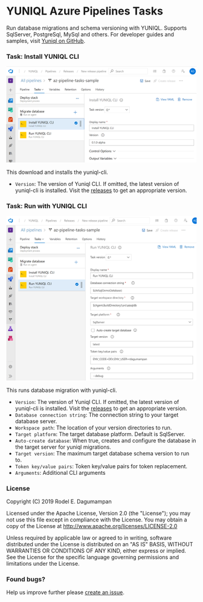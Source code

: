 # YUNIQL Azure Pipelines Tasks

Run database migrations and schema versioning with YUNIQL. Supports SqlServer, PostgreSql, MySql and others. For developer guides and samples, visit [Yuniql on GitHub](https://github.com/rdagumampan/yuniql/wiki).

### Task: Install YUNIQL CLI

![](images/screenshot-01.png)

This download and installs the yuniql-cli.
* `Version`: The version of Yuniql CLI. If omitted, the latest version of yuniql-cli is installed. Visit the [releases](https://github.com/rdagumampan/yuniql/releases) to get an appropriate version. 

### Task: Run with YUNIQL CLI

![](images/screenshot-02.png)

This runs database migration with yuniql-cli.
* `Version`: The version of Yuniql CLI. If omitted, the latest version of yuniql-cli is installed. Visit the [releases](https://github.com/rdagumampan/yuniql/releases) to get an appropriate version. 
* `Database connection string`: The connection string to your target database server.
* `Workspace path`: The location of your version directories to run.
* `Target platform`: The target database platform. Default is SqlServer.
* `Auto-create database`: When true, creates and configure the database in the target server for yuniql migrations.
* `Target version`: The maximum target database schema version to run to.
* `Token key/value pairs`: Token key/value pairs for token replacement.
* `Arguments`: Additional CLI arguments

### License
Copyright (C) 2019 Rodel E. Dagumampan

Licensed under the Apache License, Version 2.0 (the "License"); you may not use this file except in compliance with the License. You may obtain a copy of the License at http://www.apache.org/licenses/LICENSE-2.0

Unless required by applicable law or agreed to in writing, software distributed under the License is distributed on an "AS IS" BASIS, WITHOUT WARRANTIES OR CONDITIONS OF ANY KIND, either express or implied. See the License for the specific language governing permissions and limitations under the License.

### Found bugs?

Help us improve further please [create an issue](https://github.com/rdagumampan/yuniql/issues/new).